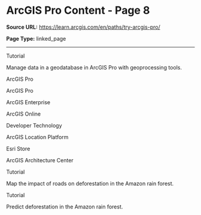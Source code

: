 # ArcGIS Pro Content - Page 8

**Source URL:** https://learn.arcgis.com/en/paths/try-arcgis-pro/

**Page Type:** linked_page

---

Tutorial

Manage data in a geodatabase in ArcGIS Pro with geoprocessing tools.

ArcGIS Pro

ArcGIS Pro

ArcGIS Enterprise

ArcGIS Online

Developer Technology

ArcGIS Location Platform

Esri Store

ArcGIS Architecture Center

Tutorial

Map the impact of roads on deforestation in the Amazon rain forest.

Tutorial

Predict deforestation in the Amazon rain forest.